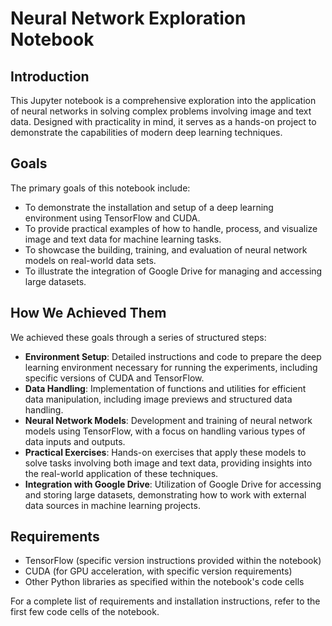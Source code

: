 # Neural Network Exploration Notebook

## Introduction

This Jupyter notebook is a comprehensive exploration into the application of neural networks in solving complex problems involving image and text data. Designed with practicality in mind, it serves as a hands-on project to demonstrate the capabilities of modern deep learning techniques.

## Goals

The primary goals of this notebook include:

-   To demonstrate the installation and setup of a deep learning environment using TensorFlow and CUDA.
-   To provide practical examples of how to handle, process, and visualize image and text data for machine learning tasks.
-   To showcase the building, training, and evaluation of neural network models on real-world data sets.
-   To illustrate the integration of Google Drive for managing and accessing large datasets.

## How We Achieved Them

We achieved these goals through a series of structured steps:

-   **Environment Setup**: Detailed instructions and code to prepare the deep learning environment necessary for running the experiments, including specific versions of CUDA and TensorFlow.
-   **Data Handling**: Implementation of functions and utilities for efficient data manipulation, including image previews and structured data handling.
-   **Neural Network Models**: Development and training of neural network models using TensorFlow, with a focus on handling various types of data inputs and outputs.
-   **Practical Exercises**: Hands-on exercises that apply these models to solve tasks involving both image and text data, providing insights into the real-world application of these techniques.
-   **Integration with Google Drive**: Utilization of Google Drive for accessing and storing large datasets, demonstrating how to work with external data sources in machine learning projects.

## Requirements

-   TensorFlow (specific version instructions provided within the notebook)
-   CUDA (for GPU acceleration, with specific version requirements)
-   Other Python libraries as specified within the notebook's code cells

For a complete list of requirements and installation instructions, refer to the first few code cells of the notebook.
